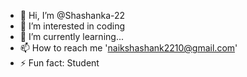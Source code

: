 - 👋 Hi, I’m @Shashanka-22
- 👀 I’m interested in coding
- 🌱 I’m currently learning...
- 📫 How to reach me 'naikshashank2210@gmail.com'
- ⚡ Fun fact: Student

<!---
Shashanka-22/Shashanka-22 is a ✨ special ✨ repository because its `README.md` (this file) appears on your GitHub profile.
You can click the Preview link to take a look at your changes.
--->
